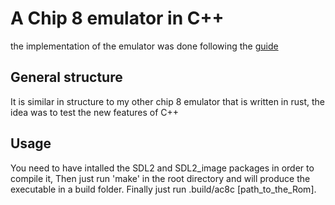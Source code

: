 # A Chip 8 emulator in C++

the implementation of the emulator was done following the [guide](http://devernay.free.fr/hacks/chip8/C8TECH10.HTM#00E0) 

## General structure
It is similar in structure to my other chip 8 emulator that is written in rust, the idea was to test the new features of C++

## Usage 

You need to have intalled the SDL2 and SDL2_image packages in order to compile it, Then just run 'make' in the root directory and will produce the executable in a build folder. Finally just run .build/ac8c [path_to_the_Rom]. 
